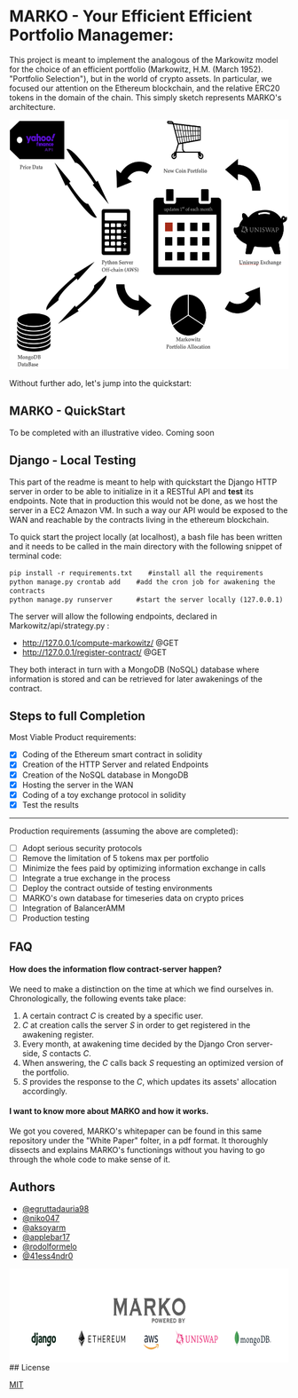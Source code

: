 # MARKO - Your Efficient Efficient Portfolio Managemer:


This project is meant to implement the analogous of the Markowitz model for 
the choice of an efficient portfolio (Markowitz, H.M. (March 1952). "Portfolio Selection"),
but in the world of crypto assets. In particular, we focused our attention on the Ethereum blockchain,
and the relative ERC20 tokens in the domain of the chain. This simply sketch represents MARKO's architecture.
<div align="center">
  <img src="https://github.com/egruttadauria98/Crypto-Efficient-Asset-Management/blob/main/images/Marko1.png" width=600 height=450 >
</div>


Without further ado, let's jump into the quickstart:
## MARKO - QuickStart
To be completed with an illustrative video. Coming soon

## Django - Local Testing
This part of the readme is meant to help with quickstart the Django HTTP server in order 
to be able to initialize in it a RESTful API and **test** its endpoints. Note that
in production this would not be done, as we host the server in a EC2 Amazon VM.
In such a way our API would be exposed to the WAN and reachable by the contracts living in the ethereum blockchain.

To quick start the project locally (at localhost), 
a bash file has been written and it needs to be called in the main directory
with the following snippet of terminal code:

```
pip install -r requirements.txt    #install all the requirements
python manage.py crontab add    #add the cron job for awakening the contracts
python manage.py runserver      #start the server locally (127.0.0.1)
```

The server will allow the following endpoints, declared in Markowitz/api/strategy.py :
- http://127.0.0.1/compute-markowitz/       @GET
- http://127.0.0.1/register-contract/       @GET

They both interact in turn with a MongoDB (NoSQL) database where information is stored
and can be retrieved for later awakenings of the contract.


## Steps to full Completion

Most Viable Product requirements:
- [x] Coding of the Ethereum smart contract in solidity
- [x] Creation of the HTTP Server and related Endpoints
- [x] Creation of the NoSQL database in MongoDB
- [x] Hosting the server in the WAN
- [x] Coding of a toy exchange protocol in solidity
- [x] Test the results
---------------
Production requirements (assuming the above are completed):
- [ ] Adopt serious security protocols
- [ ] Remove the limitation of 5 tokens max per portfolio
- [ ] Minimize the fees paid by optimizing information exchange in calls
- [ ] Integrate a true exchange in the process 
- [ ] Deploy the contract outside of testing environments
- [ ] MARKO's own database for timeseries data on crypto prices
- [ ] Integration of BalancerAMM
- [ ] Production testing

## FAQ

#### How does the information flow contract-server happen?

We need to make a distinction on the time at which we find ourselves in.
Chronologically, the following events take place:
1. A certain contract *C* is created by a specific user.
2. *C* at creation calls the server *S* in order to get registered in the awakening register.
3. Every month, at awakening time decided by the Django Cron server-side, *S* contacts *C*.
4. When answering, the *C* calls back *S* requesting an optimized version of the portfolio.
5. *S* provides the response to the *C*, which updates its assets' allocation accordingly.

#### I want to know more about MARKO and how it works.

We got you covered, MARKO's whitepaper can be found in this same repository under the "White Paper" folter, in a pdf format. 
It thoroughly dissects and explains MARKO's functionings without you having to go through the whole code to make sense of it.


## Authors

- [@egruttadauria98](https://github.com/egruttadauria98)
- [@niko047](https://github.com/niko047)
- [@aksoyarm](https://github.com/aksoyarm)
- [@applebar17](https://github.com/applebar17)
- [@rodolformelo](https://github.com/rodolformelo)
- [@41ess4ndr0](https://github.com/41ess4ndr0)

<div align="center">
  <img src="https://github.com/egruttadauria98/Crypto-Efficient-Asset-Management/blob/main/images/Powered_by.png" height=170 width=700 align="center">
</div>
## License

[MIT](https://choosealicense.com/licenses/mit/)

